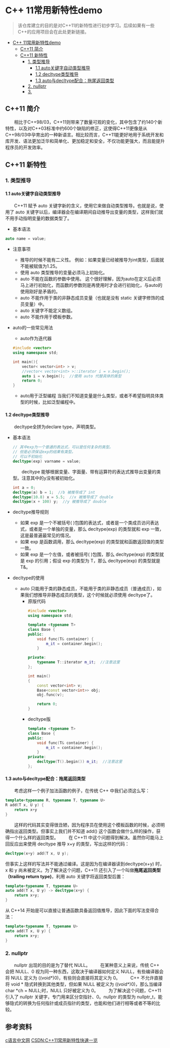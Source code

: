 # C++ 11常用新特性demo
> 该仓库建立的目的是对C++11的新特性进行初步学习。后续如果有一些C++的应用项目会在此处更新链接。
<!--ts-->
* [C++ 11常用新特性demo](#c-11常用新特性demo)
   * [C++11 简介](#c11-简介)
   * [C++11 新特性](#c11-新特性)
      * [1.  类型推导](#1--类型推导)
         * [1.1 auto关键字自动类型推导](#11-auto关键字自动类型推导)
         * [1.2 decltype类型推导](#12-decltype类型推导)
         * [1.3 auto与decltype配合：拖尾返回类型](#13-auto与decltype配合拖尾返回类型)
      * [2. nullptr](#2-nullptr)
      * [3.](#3)

<!-- Created by https://github.com/ekalinin/github-markdown-toc -->
<!-- Added by: runner, at: Fri Oct  7 03:50:23 UTC 2022 -->

<!--te-->
## C++11 简介
&emsp;&emsp;相比于C++98/03，C++11则带来了数量可观的变化，其中包含了约140个新特性，以及对C++03标准中约600个缺陷的修正，这使得C++11更像是从C++98/03中孕育出的一种新语言。相比较而言，C++11能更好地用于系统开发和库开发、语法更加泛华和简单化、更加稳定和安全，不仅功能更强大，而且能提升程序员的开发效率。
## C++11 新特性
### 1.  类型推导
#### 1.1 auto关键字自动类型推导
&emsp;&emsp;C++11 赋予 auto 关键字新的含义，使用它来做自动类型推导。也就是说，使用了 auto 关键字以后，编译器会在编译期间自动推导出变量的类型，这样我们就不用手动指明变量的数据类型了。
* 基本语法
```cpp
auto name = value;
```
* 注意事项
    * 推导的时候不能有二义性。
        例如：如果变量已经被推导为int类型，后面就不能被赋值为1.25。
    * 使用 auto 类型推导的变量必须马上初始化。
    * auto 不能在函数的参数中使用。
        这个很好理解，因为auto在定义后必须马上进行初始化，而函数的参数则是再使用时才会进行初始化，与auto的使用刚好是矛盾的。
    * auto 不能作用于类的非静态成员变量（也就是没有 static 关键字修饰的成员变量）中。
    * auto 关键字不能定义数组。
    * auto 不能作用于模板参数。

* auto的一些常见用法
    * auto作为迭代器
    ```cpp
    #include <vector>
    using namespace std;

    int main(){
        vector< vector<int> > v;
        //vector< vector<int> >::iterator i = v.begin();
        auto i = v.begin();  //使用 auto 代替具体的类型
        return 0;
    }
    ```
    * auto用于泛型编程
    当我们不知道变量是什么类型，或者不希望指明具体类型的时候，比如泛型编程中。

#### 1.2 decltype类型推导
&emsp;&emsp;decltype全拼为declare type，声明类型。
* 基本语法
    ```cpp
    // 其中exp为一个普通的表达式，可以是任何复杂的类型。
    // 但是必须保证exp的结果有类型。
    // 可以不初始化
    decltype(exp) varname = value;
    ```
    &emsp;&emsp;decltype 能够根据变量、字面量、带有运算符的表达式推导出变量的类型。注意其中的y没有被初始化。
    ```cpp
    int a = 0;
    decltype(a) b = 1;  //b 被推导成了 int
    decltype(10.8) x = 5.5;  //x 被推导成了 double
    decltype(x + 100) y;  //y 被推导成了 double
    ```
* decltype推导规则
    * 如果 exp 是一个不被括号( )包围的表达式，或者是一个类成员访问表达式，或者是一个单独的变量，那么 decltype(exp) 的类型就和 exp 一致，这是最普遍最常见的情况。
    * 如果 exp 是函数调用，那么 decltype(exp) 的类型就和函数返回值的类型一致。
    * 如果 exp 是一个左值，或者被括号( )包围，那么 decltype(exp) 的类型就是 exp 的引用；假设 exp 的类型为 T，那么 decltype(exp) 的类型就是 T&。

* decltype的使用
    * auto 只能用于类的静态成员，不能用于类的非静态成员（普通成员），如果我们想推导非静态成员的类型，这个时候就必须使用 decltype了。
        * 原版代码   
            ```cpp
            #include <vector>
            using namespace std;

            template <typename T>
            class Base {
            public:
                void func(T& container) {
                    m_it = container.begin();
                }

            private:
                typename T::iterator m_it;  //注意这里
            };

            int main()
            {
                const vector<int> v;
                Base<const vector<int>> obj;
                obj.func(v);

                return 0;
            }
            ```
        * decltype版
            ```cpp
            template <typename T>
            class Base {
            public:
                void func(T& container) {
                    m_it = container.begin();
                }
            private:
                decltype(T().begin()) m_it;  //注意这里
            };
            ```
#### 1.3 auto与decltype配合：拖尾返回类型
&emsp;&emsp;考虑这样一个例子加法函数的例子，在传统 C++ 中我们必须这么写：
```cpp
template<typename R, typename T, typename U>
R add(T x, U y) {
    return x+y
}
```
&emsp;&emsp;这样的代码其实变得很丑陋，因为程序员在使用这个模板函数的时候，必须明确指出返回类型。但事实上我们并不知道 add() 这个函数会做什么样的操作，获得一个什么样的返回类型。
&emsp;&emsp;在 C++11 中这个问题得到解决。虽然你可能马上回反应出来使用 decltype 推导 x+y 的类型，写出这样的代码：
```cpp
decltype(x+y) add(T x, U y);
```
但事实上这样的写法并不能通过编译。这是因为在编译器读到decltype(x+y) 时，x 和 y 尚未被定义。为了解决这个问题，C++11 还引入了一个叫做**拖尾返回类型（trailing return type)**，利用 auto 关键字将返回类型后置：
```cpp
template<typename T, typename U>
auto add(T x, U y) -> decltype(x+y) {
    return x+y;
}
```
从 C++14 开始是可以直接让普通函数具备返回值推导，因此下面的写法变得合法：
```cpp
template<typename T, typename U>
auto add(T x, U y) {
    return x+y;
}
```
### 2. nullptr
&emsp;&emsp;nullptr 出现的目的是为了替代 NULL。
&emsp;&emsp;在某种意义上来说，传统 C++ 会把 NULL、0 视为同一种东西，这取决于编译器如何定义 NULL，有些编译器会将 NULL 定义为 ((void*)0)，有些则会直接将其定义为 0。
&emsp;&emsp;C++ 不允许直接将 void * 隐式转换到其他类型，但如果 NULL 被定义为 ((void*)0)，那么当编译char *ch = NULL;时，NULL 只好被定义为 0。
&emsp;&emsp;为了解决这个问题，C++11 引入了 nullptr 关键字，专门用来区分空指针、0。nullptr 的类型为 nullptr_t，能够隐式的转换为任何指针或成员指针的类型，也能和他们进行相等或者不等的比较。



## 参考资料
[c语言中文网](http://c.biancheng.net/cplus/11/)
[CSDN:C++11常用新特性快速一览](https://blog.csdn.net/jiange_zh/article/details/79356417)

